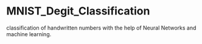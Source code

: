 # MNIST_Degit_Classification
classification of handwritten numbers with the help of Neural Networks and machine learning.
